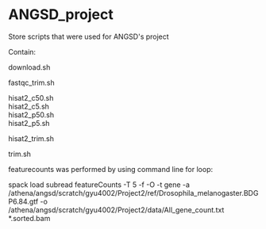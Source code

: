 # ANGSD_project
Store scripts that were used for ANGSD's project

Contain:

download.sh

fastqc_trim.sh

hisat2_c50.sh  
hisat2_c5.sh  
hisat2_p50.sh  
hisat2_p5.sh  

hisat2_trim.sh  

trim.sh

featurecounts was performed by using command line for loop:


spack load subread
featureCounts -T 5 -f -O -t gene -a /athena/angsd/scratch/gyu4002/Project2/ref/Drosophila_melanogaster.BDGP6.84.gtf -o /athena/angsd/scratch/gyu4002/Project2/data/All_gene_count.txt *.sorted.bam 
